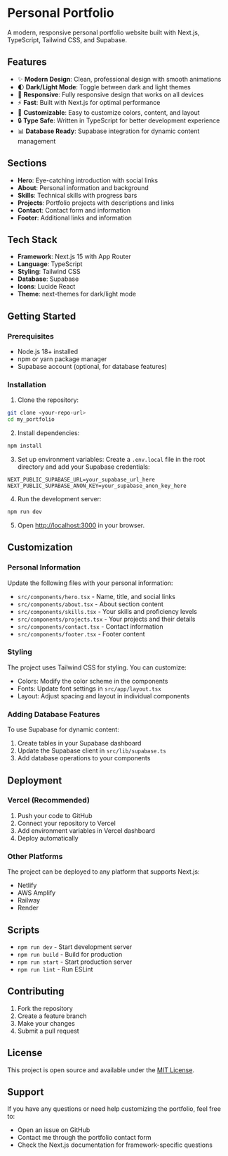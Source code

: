 # Personal Portfolio

A modern, responsive personal portfolio website built with Next.js, TypeScript, Tailwind CSS, and Supabase.

## Features

- ✨ **Modern Design**: Clean, professional design with smooth animations
- 🌓 **Dark/Light Mode**: Toggle between dark and light themes
- 📱 **Responsive**: Fully responsive design that works on all devices
- ⚡ **Fast**: Built with Next.js for optimal performance
- 🎨 **Customizable**: Easy to customize colors, content, and layout
- 🔒 **Type Safe**: Written in TypeScript for better development experience
- 📊 **Database Ready**: Supabase integration for dynamic content management

## Sections

- **Hero**: Eye-catching introduction with social links
- **About**: Personal information and background
- **Skills**: Technical skills with progress bars
- **Projects**: Portfolio projects with descriptions and links
- **Contact**: Contact form and information
- **Footer**: Additional links and information

## Tech Stack

- **Framework**: Next.js 15 with App Router
- **Language**: TypeScript
- **Styling**: Tailwind CSS
- **Database**: Supabase
- **Icons**: Lucide React
- **Theme**: next-themes for dark/light mode

## Getting Started

### Prerequisites

- Node.js 18+ installed
- npm or yarn package manager
- Supabase account (optional, for database features)

### Installation

1. Clone the repository:
```bash
git clone <your-repo-url>
cd my_portfolio
```

2. Install dependencies:
```bash
npm install
```

3. Set up environment variables:
Create a `.env.local` file in the root directory and add your Supabase credentials:
```env
NEXT_PUBLIC_SUPABASE_URL=your_supabase_url_here
NEXT_PUBLIC_SUPABASE_ANON_KEY=your_supabase_anon_key_here
```

4. Run the development server:
```bash
npm run dev
```

5. Open [http://localhost:3000](http://localhost:3000) in your browser.

## Customization

### Personal Information

Update the following files with your personal information:

- `src/components/hero.tsx` - Name, title, and social links
- `src/components/about.tsx` - About section content
- `src/components/skills.tsx` - Your skills and proficiency levels
- `src/components/projects.tsx` - Your projects and their details
- `src/components/contact.tsx` - Contact information
- `src/components/footer.tsx` - Footer content

### Styling

The project uses Tailwind CSS for styling. You can customize:

- Colors: Modify the color scheme in the components
- Fonts: Update font settings in `src/app/layout.tsx`
- Layout: Adjust spacing and layout in individual components

### Adding Database Features

To use Supabase for dynamic content:

1. Create tables in your Supabase dashboard
2. Update the Supabase client in `src/lib/supabase.ts`
3. Add database operations to your components

## Deployment

### Vercel (Recommended)

1. Push your code to GitHub
2. Connect your repository to Vercel
3. Add environment variables in Vercel dashboard
4. Deploy automatically

### Other Platforms

The project can be deployed to any platform that supports Next.js:
- Netlify
- AWS Amplify
- Railway
- Render

## Scripts

- `npm run dev` - Start development server
- `npm run build` - Build for production
- `npm run start` - Start production server
- `npm run lint` - Run ESLint

## Contributing

1. Fork the repository
2. Create a feature branch
3. Make your changes
4. Submit a pull request

## License

This project is open source and available under the [MIT License](LICENSE).

## Support

If you have any questions or need help customizing the portfolio, feel free to:
- Open an issue on GitHub
- Contact me through the portfolio contact form
- Check the Next.js documentation for framework-specific questions
